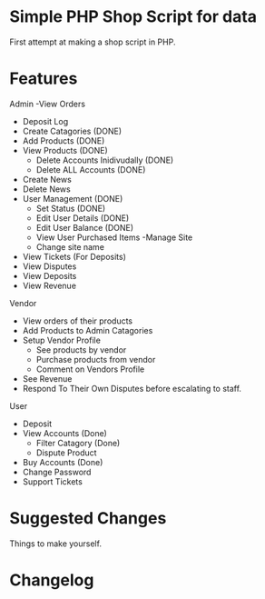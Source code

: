 # Simple PHP Shop Script for data
First attempt at making a shop script in PHP.

# Features
Admin
-View Orders
- Deposit Log
- Create Catagories (DONE)
- Add Products (DONE)
- View Products (DONE)
     - Delete Accounts Inidivudally (DONE)
     - Delete ALL Accounts (DONE)
- Create News
- Delete News
- User Management (DONE)
     - Set Status  (DONE)
     - Edit User Details (DONE)
     - Edit User Balance (DONE)
     - View User Purchased Items
-Manage Site
     - Change site name
- View Tickets (For Deposits)
- View Disputes
- View Deposits
- View Revenue

Vendor
- View orders of their products
- Add Products to Admin Catagories
- Setup Vendor Profile
     - See products by vendor
     - Purchase products from vendor
     - Comment on Vendors Profile
- See Revenue
- Respond To Their Own Disputes before escalating to staff.

User
- Deposit
- View Accounts (Done)
     - Filter Catagory (Done)
     - Dispute Product
- Buy Accounts (Done)
- Change Password
- Support Tickets

# Suggested Changes
Things to make yourself.

# Changelog

